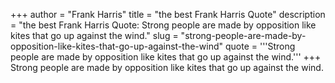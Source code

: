 +++
author = "Frank Harris"
title = "the best Frank Harris Quote"
description = "the best Frank Harris Quote: Strong people are made by opposition like kites that go up against the wind."
slug = "strong-people-are-made-by-opposition-like-kites-that-go-up-against-the-wind"
quote = '''Strong people are made by opposition like kites that go up against the wind.'''
+++
Strong people are made by opposition like kites that go up against the wind.
